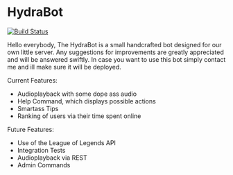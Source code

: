 # HydraBot

[![Build Status](http://80.241.212.103:8080/buildStatus/icon?job=HydraBot_CI_maven)](http://80.241.212.103:8080/job/HydraBot_CI_maven/)


Hello everybody,
The HydraBot is a small handcrafted bot designed for our own little server.
Any suggestions for improvements are greatly appreciated and will be answered swiftly.
In case you want to use this bot simply contact me and ill make sure it will be deployed.

Current Features:
  - Audioplayback with some dope ass audio
  - Help Command, which displays possible actions
  - Smartass Tips
  - Ranking of users via their time spent online

Future Features:
  - Use of the League of Legends API
  - Integration Tests
  - Audioplayback via REST
  - Admin Commands

